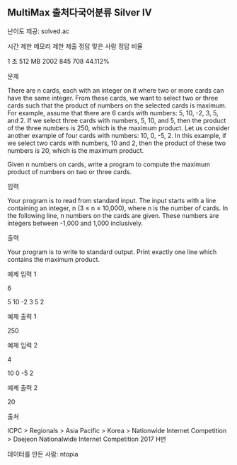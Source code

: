 ## MultiMax 출처다국어분류 Silver IV

난이도 제공: solved.ac

시간 제한	메모리 제한	제출	정답	맞은 사람	정답 비율

1 초	512 MB	2002	845	708	44.112%

문제

There are n cards, each with an integer on it where two or more cards can have the same integer. From these cards, we want to select two or three cards such that the product of numbers on the selected cards is maximum. For example, assume that there are 6 cards with numbers: 5, 10, -2, 3, 5, and 2. If we select three cards with numbers, 5, 10, and 5, then the product of the three numbers is 250, which is the maximum product. Let us consider another example of four cards with numbers: 10, 0, -5, 2. In this example, if we select two cards with numbers, 10 and 2, then the product of these two numbers is 20, which is the maximum product.

Given n numbers on cards, write a program to compute the maximum product of numbers on two or three cards.

입력

Your program is to read from standard input. The input starts with a line containing an integer, n (3 ≤ n ≤ 10,000), where n is the number of cards. In the following line, n numbers on the cards are given. These numbers are integers between -1,000 and 1,000 inclusively.

출력

Your program is to write to standard output. Print exactly one line which contains the maximum product.

예제 입력 1

6

5 10 -2 3 5 2

예제 출력 1

250

예제 입력 2

4

10 0 -5 2

예제 출력 2

20

출처

ICPC > Regionals > Asia Pacific > Korea > Nationwide Internet Competition > Daejeon Nationalwide Internet Competition 2017 H번

데이터를 만든 사람: ntopia